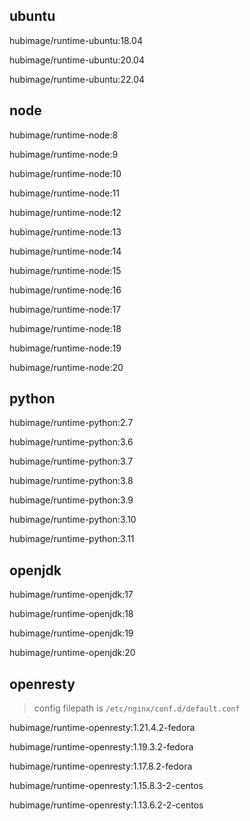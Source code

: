 ## ubuntu

hubimage/runtime-ubuntu:18.04

hubimage/runtime-ubuntu:20.04

hubimage/runtime-ubuntu:22.04

## node

hubimage/runtime-node:8

hubimage/runtime-node:9

hubimage/runtime-node:10

hubimage/runtime-node:11

hubimage/runtime-node:12

hubimage/runtime-node:13

hubimage/runtime-node:14

hubimage/runtime-node:15

hubimage/runtime-node:16

hubimage/runtime-node:17

hubimage/runtime-node:18

hubimage/runtime-node:19

hubimage/runtime-node:20

## python

hubimage/runtime-python:2.7

hubimage/runtime-python:3.6

hubimage/runtime-python:3.7

hubimage/runtime-python:3.8

hubimage/runtime-python:3.9

hubimage/runtime-python:3.10

hubimage/runtime-python:3.11

## openjdk

hubimage/runtime-openjdk:17

hubimage/runtime-openjdk:18

hubimage/runtime-openjdk:19

hubimage/runtime-openjdk:20

## openresty

> config filepath is `/etc/nginx/conf.d/default.conf`

hubimage/runtime-openresty:1.21.4.2-fedora

hubimage/runtime-openresty:1.19.3.2-fedora

hubimage/runtime-openresty:1.17.8.2-fedora

hubimage/runtime-openresty:1.15.8.3-2-centos

hubimage/runtime-openresty:1.13.6.2-2-centos
